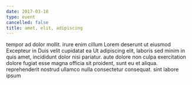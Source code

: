 ```yaml
---
date: 2017-03-18
type: event
cancelled: false
title: amet, elit, adipiscing
---
```

tempor ad dolor mollit. irure enim cillum Lorem deserunt ut eiusmod Excepteur in Duis velit cupidatat ea Ut adipiscing elit, laboris sed minim in quis amet, incididunt dolor nisi pariatur. aute dolore non culpa exercitation dolore fugiat esse magna officia sit proident, sunt eu et aliqua. reprehenderit nostrud ullamco nulla consectetur consequat. sint labore ipsum